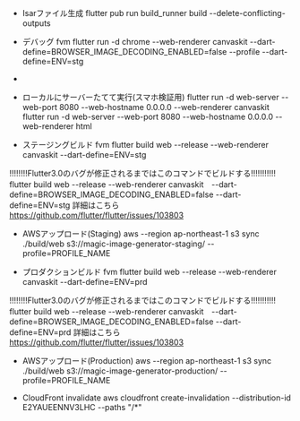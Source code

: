 - Isarファイル生成
flutter pub run build_runner build --delete-conflicting-outputs

- デバッグ 
fvm flutter run -d chrome --web-renderer canvaskit --dart-define=BROWSER_IMAGE_DECODING_ENABLED=false --profile --dart-define=ENV=stg
- 
- ローカルにサーバーたてて実行(スマホ検証用)
  flutter run -d web-server --web-port 8080 --web-hostname 0.0.0.0 --web-renderer canvaskit
  flutter run -d web-server --web-port 8080 --web-hostname 0.0.0.0 --web-renderer html


- ステージングビルド
fvm flutter build web --release --web-renderer canvaskit --dart-define=ENV=stg

!!!!!!!!Flutter3.0のバグが修正されるまではこのコマンドでビルドする!!!!!!!!!!!
flutter build web --release --web-renderer canvaskit　--dart-define=BROWSER_IMAGE_DECODING_ENABLED=false --dart-define=ENV=stg
詳細はこちら　https://github.com/flutter/flutter/issues/103803

- AWSアップロード(Staging)
aws --region ap-northeast-1 s3 sync ./build/web s3://magic-image-generator-staging/  --profile=PROFILE_NAME




- プロダクションビルド
fvm flutter build web --release --web-renderer canvaskit --dart-define=ENV=prd

!!!!!!!!Flutter3.0のバグが修正されるまではこのコマンドでビルドする!!!!!!!!!!!
flutter build web --release --web-renderer canvaskit　--dart-define=BROWSER_IMAGE_DECODING_ENABLED=false --dart-define=ENV=prd
詳細はこちら　https://github.com/flutter/flutter/issues/103803


- AWSアップロード(Production)
aws --region ap-northeast-1 s3 sync ./build/web s3://magic-image-generator-production/  --profile=PROFILE_NAME


- CloudFront invalidate
aws cloudfront create-invalidation --distribution-id E2YAUEENNV3LHC --paths "/*"